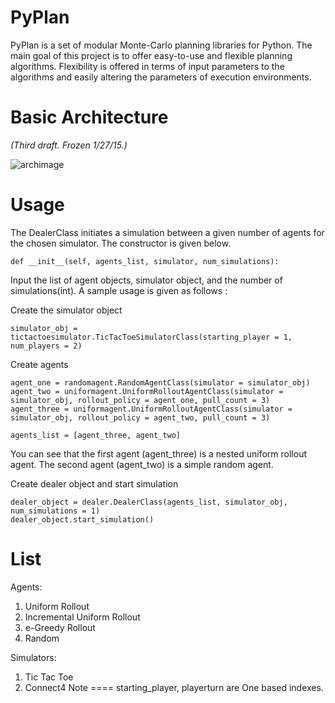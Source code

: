 PyPlan
======

PyPlan is a set of modular Monte-Carlo planning libraries for Python. The main goal of this project is to offer easy-to-use and flexible planning algorithms. Flexibility is offered in terms of input parameters to the algorithms and easily altering the parameters of execution environments. 

Basic Architecture
==================

<i>(Third draft. Frozen 1/27/15.)</i>

![archimage](https://raw.githubusercontent.com/shankarj/PyPlan/master/resources/updated_3.png "Architecture of PyPlan")

Usage
=====

The DealerClass initiates a simulation between a given number of agents for the chosen simulator. The constructor is given below.

```
def __init__(self, agents_list, simulator, num_simulations):
```

Input the list of agent objects, simulator object, and the number of simulations(int). A sample usage is given as follows :

Create the simulator object

```
simulator_obj = tictactoesimulator.TicTacToeSimulatorClass(starting_player = 1, num_players = 2)
```

Create agents

```
agent_one = randomagent.RandomAgentClass(simulator = simulator_obj)
agent_two = uniformagent.UniformRolloutAgentClass(simulator = simulator_obj, rollout_policy = agent_one, pull_count = 3)
agent_three = uniformagent.UniformRolloutAgentClass(simulator = simulator_obj, rollout_policy = agent_two, pull_count = 3)

agents_list = [agent_three, agent_two]
```

You can see that the first agent (agent_three) is a nested uniform rollout agent. The second agent (agent_two) is a simple random agent.

Create dealer object and start simulation

```
dealer_object = dealer.DealerClass(agents_list, simulator_obj, num_simulations = 1)
dealer_object.start_simulation()
```
List
====
 
Agents: 
1. Uniform Rollout 
2. Incremental Uniform Rollout 
3. e-Greedy Rollout 
4. Random 

Simulators: 
1. Tic Tac Toe 
2. Connect4
Note
====
starting_player, playerturn are One based indexes.
